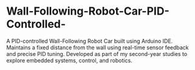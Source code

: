 # Wall-Following-Robot-Car-PID-Controlled-
A PID-controlled Wall-Following Robot Car built using Arduino IDE. Maintains a fixed distance from the wall using real-time sensor feedback and precise PID tuning. Developed as part of my second-year studies to explore embedded systems, control, and robotics.
